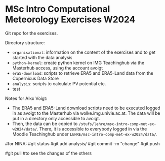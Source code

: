 # MSc Intro Computational Meteorology Exercises W2024

Git repo for the exercises.

Directory structure:
 
 * `organisational`: information on the content of the exercises and to get started with the data analysis
 * `python-kernel`: create python kernel on IMG Teachinghub via the Masterhub access, using the account avoigt
 * `era5-download`: scripts to retrieve ERA5 and ERA5-Land data from the Copernicus Data Store
 * `analysis`: scripts to calculate PV potential etc.
 * test

Notes for Aiko Voigt:

 * The ERA5 and ERA5-Land download scripts need to be executed logged in as avoigt to the Masterhub via wolke.img.univie.ac.at. The data will be put in a directory only accessible to avoigt.
 * Then, the data can be copied to `/stufs/lehre/msc-intro-comp-met-ex-w2024/data/`. There, it is accessible to everybody logged in via the Moodle Teachinghub under `LEHRE/msc-intro-comp-met-ex-w2024/data/`.

#for NINA:
#git status
#git add analysis/
#git commit -m "change"
#git push

#git pull #to see the changes of the others